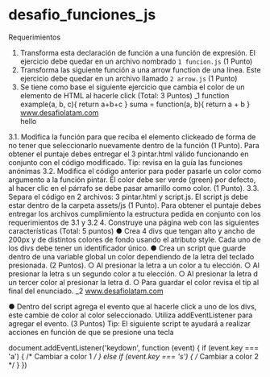 # desafio_funciones_js

Requerimientos
1. Transforma esta declaración de función a una función de expresión. El ejercicio debe quedar en un archivo nombrado `1 funcion.js` (1 Punto)
2. Transforma las siguiente función a una arrow function de una línea. Este ejercicio debe quedar en un archivo llamado `2 arrow.js` (1 Punto)
3. Se tiene como base el siguiente ejercicio que cambia el color de un elemento de HTML al hacerle click (Total: 3 Puntos)
_1
function example(a, b, c){ return a+b+c
}
suma = function(a, b){ return a + b
}
 www.desafiolatam.com
   <div id="ele1"> hello </div>
<script>
function pintar(){
  ele = document.getElementById("ele1")
  ele.style.backgroundColor = 'yellow'
}
ele = document.getElementById("ele1") ele.addEventListener("click", pintar); </script>
3.1. Modifica la función para que reciba el elemento clickeado de forma de no tener que seleccionarlo nuevamente dentro de la función (1 Punto). Para obtener el puntaje debes entregar el 3 pintar.html válido funcionando en conjunto con el código modificado.
Tip: revisa en la guía las funciones anónimas
3.2. Modifica el código anterior para poder pasarle un color como argumento a la función pintar. El color debe ser verde (green) por defecto, al hacer clic en el párrafo se debe pasar amarillo como color. (1 Punto).
3.3. Separa el código en 2 archivos: 3 pintar.html y script.js. El script js debe estar dentro de la carpeta assets/js (1 Punto). Para obtener el puntaje debes entregar los archivos cumplimiento la estructura pedida en conjunto con los requerimientos de 3.1 y 3.2
4. Construye una página web con las siguientes características (Total: 5 puntos)
● Crea 4 divs que tengan alto y ancho de 200px y de distintos colores de fondo usando el atributo style. Cada uno de los divs debe tener un identificador único.
● Crea un script que guarde dentro de una variable global un color dependiendo de la letra del teclado presionada. (2 Puntos).
○ Al presionar la letra a un color a tu elección.
○ Al presionar la letra s un segundo color a tu elección.
○ Al presionar la letra d un tercer color al presionar la letra d.
○ Para guardar el color revisa el tip al final del enunciado.
_2
  www.desafiolatam.com

 ● Dentro del script agrega el evento que al hacerle click a uno de los divs, este cambie de color al color seleccionado. Utiliza addEventListener para agregar el evento. (3 Puntos)
Tip: El siguiente script te ayudará a realizar acciones en función de que se presione una tecla
 
document.addEventListener('keydown', function (event) { if (event.key === 'a') {
    /* Cambiar a color 1 */
} else if (event.key === 's') { /* Cambiar a color 2 */
} })
